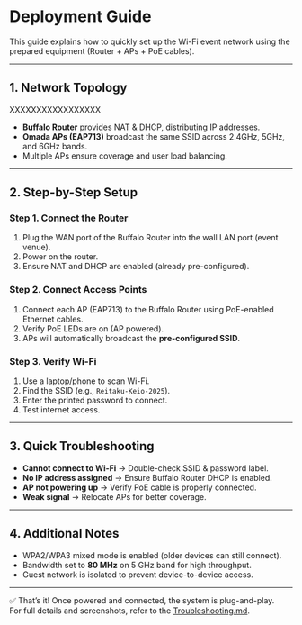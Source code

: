 # Deployment Guide

This guide explains how to quickly set up the Wi-Fi event network using the prepared equipment (Router + APs + PoE cables).

---

## 1. Network Topology

XXXXXXXXXXXXXXXXX



- **Buffalo Router** provides NAT & DHCP, distributing IP addresses.  
- **Omada APs (EAP713)** broadcast the same SSID across 2.4GHz, 5GHz, and 6GHz bands.  
- Multiple APs ensure coverage and user load balancing.  

---

## 2. Step-by-Step Setup

### Step 1. Connect the Router
1. Plug the WAN port of the Buffalo Router into the wall LAN port (event venue).  
2. Power on the router.  
3. Ensure NAT and DHCP are enabled (already pre-configured).  

### Step 2. Connect Access Points
1. Connect each AP (EAP713) to the Buffalo Router using PoE-enabled Ethernet cables.  
2. Verify PoE LEDs are on (AP powered).  
3. APs will automatically broadcast the **pre-configured SSID**.  

### Step 3. Verify Wi-Fi
1. Use a laptop/phone to scan Wi-Fi.  
2. Find the SSID (e.g., `Reitaku-Keio-2025`).  
3. Enter the printed password to connect.  
4. Test internet access.  

---

## 3. Quick Troubleshooting

- **Cannot connect to Wi-Fi** → Double-check SSID & password label.  
- **No IP address assigned** → Ensure Buffalo Router DHCP is enabled.  
- **AP not powering up** → Verify PoE cable is properly connected.  
- **Weak signal** → Relocate APs for better coverage.  

---

## 4. Additional Notes
- WPA2/WPA3 mixed mode is enabled (older devices can still connect).  
- Bandwidth set to **80 MHz** on 5 GHz band for high throughput.  
- Guest network is isolated to prevent device-to-device access.  

---

✅ That’s it! Once powered and connected, the system is plug-and-play.  
For full details and screenshots, refer to the [Troubleshooting.md](3.%20Troubleshooting.md).
